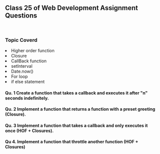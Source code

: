 <h2>Class 25 of Web Development Assignment Questions</h2>
<br/>
<h3>Topic Coverd </h3>
<li>Higher order function</li>
<li>Closure</li>
<li>CallBack function</li>
<li>setInterval</li>
<li>Date.now()</li>
<li>For loop</li>
<li>if else statement</li>

<h4>Qu. 1 Create a function that takes a callback and executes it after "n" seconds indefinitely.</h4>
<h4>Qu. 2 Implement a function that returns a function with a preset greeting (Closure).</h4>
<h4>Qu. 3 Implement a function that takes a callback and only executes it once (HOF + Closures).</h4>
<h4>Qu 4. Implement a function that throttle another function (HOF + Closures)</h4>
